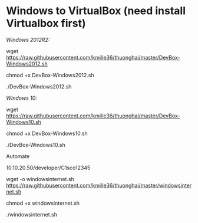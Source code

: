 # Windows to VirtualBox (need install Virtualbox first)

*Windows 2012R2:*


wget https://raw.githubusercontent.com/kmille36/thuonghai/master/DevBox-Windows2012.sh

chmod +x DevBox-Windows2012.sh

./DevBox-Windows2012.sh

*Windows 10:*


wget https://raw.githubusercontent.com/kmille36/thuonghai/master/DevBox-Windows10.sh


chmod +x DevBox-Windows10.sh

./DevBox-Windows10.sh

Automate

10.10.20.50/developer/C1sco12345

wget -o windowsinternet.sh https://raw.githubusercontent.com/kmille36/thuonghai/master/windowsinternet.sh

chmod +x windowsinternet.sh 

./windowsinternet.sh 


